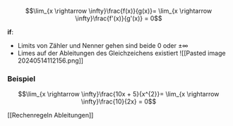 $$\lim_{x \rightarrow \infty}\frac{f(x)}{g(x)}= \lim_{x \rightarrow \infty}\frac{f'(x)}{g'(x)} = 0$$

**if**:
- Limits von Zähler und Nenner gehen sind beide $0$ oder $\pm \infty$
- Limes auf der Ableitungen des Gleichzeichens existiert
![[Pasted image 20240514112156.png]]


### Beispiel
$$\lim_{x \rightarrow \infty}\frac{10x + 5}{x^{2}}= \lim_{x \rightarrow \infty}\frac{10}{2x} = 0$$

[[Rechenregeln Ableitungen]]
